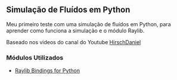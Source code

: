 ## Simulação de Fluídos em Python

Meu primeiro teste com uma simulação de fluídos em Python, para aprender como funciona a simulação e o módulo Raylib.

Baseado nos videos do canal do Youtube [HirschDaniel](https://www.youtube.com/@HirschDaniel)

### Módulos Utilizados
 - [Raylib Bindings for Python](https://electronstudio.github.io/raylib-python-cffi/index.html)
